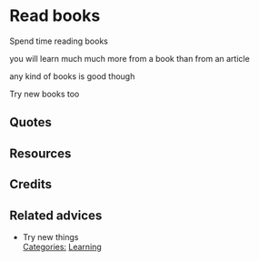 # Read books

Spend time reading books

you will learn much much more from a book than from an article

any kind of books is good though

Try new books too


## Quotes

## Resources

## Credits

## Related advices

- Try new things
<br/>[Categories:](../Categories/index.md) [Learning](../Categories/Learning.md)